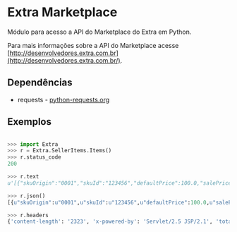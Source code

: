 Extra Marketplace
========================

Módulo para acesso a API do Marketplace do Extra em Python.

Para mais informações sobre a API do Marketplace acesse [http://desenvolvedores.extra.com.br](http://desenvolvedores.extra.com.br/).

## Dependências
- requests - [python-requests.org](http://docs.python-requests.org/en/latest/)

## Exemplos
```python

>>> import Extra
>>> r = Extra.SellerItems.Items()
>>> r.status_code
200

>>> r.text
u'[{"skuOrigin":"0001","skuId":"123456","defaultPrice":100.0,"salePrice":89.0,"availableQuantity":10,"crossDockingTime":0,"installmentId":null,"totalQuantity":10}]'

>>> r.json()
[{u"skuOrigin":u"0001",u"skuId":u"123456",u"defaultPrice":100.0,u"salePrice":89.0,u"availableQuantity":10,u"crossDockingTime":0,u"installmentId":None,u"totalQuantity":10}]

>>> r.headers
{'content-length': '2323', 'x-powered-by': 'Servlet/2.5 JSP/2.1', 'totalrows': '15', 'keep-alive': 'timeout=60, max=898', 'server': 'Apache', 'date': 'Sat, 02 Aug 2014 20:13:20 GMT', 'content-type': 'application/json; charset=utf-8'}
```
